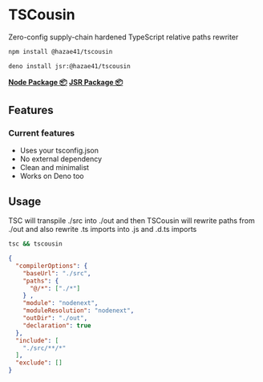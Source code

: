 # TSCousin

Zero-config supply-chain hardened TypeScript relative paths rewriter

```bash
npm install @hazae41/tscousin
```

```bash
deno install jsr:@hazae41/tscousin
```

[**Node Package 📦**](https://www.npmjs.com/package/@hazae41/tscousin) [**JSR Package 📦**](https://jsr.io/@hazae41/tscousin)

## Features

### Current features
- Uses your tsconfig.json
- No external dependency
- Clean and minimalist
- Works on Deno too

## Usage

TSC will transpile ./src into ./out and then TSCousin will rewrite paths from ./out and also rewrite .ts imports into .js and .d.ts imports

```bash
tsc && tscousin
```

```json
{
  "compilerOptions": {
    "baseUrl": "./src",
    "paths": {
      "@/*": ["./*"]
    } ,
    "module": "nodenext",
    "moduleResolution": "nodenext",
    "outDir": "./out",
    "declaration": true
  },
  "include": [
    "./src/**/*"
  ],
  "exclude": []
}
```